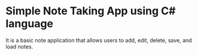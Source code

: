 # Simple Note Taking App using C# language 
 It is a basic note application that allows users to add, edit, delete, save, and load notes.
